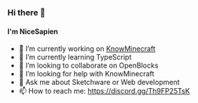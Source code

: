 ### Hi there 👋
#### I'm NiceSapien




- 🔭 I’m currently working on [KnowMinecraft](https://kmc.js.org/ "KnowMinecraft site")
- 🌱 I’m currently learning TypeScript
- 👯 I’m looking to collaborate on OpenBlocks
- 🤔 I’m looking for help with KnowMinecraft
- 💬 Ask me about Sketchware or Web development
- 📫 How to reach me: https://discord.gg/Th9FP25TsK
